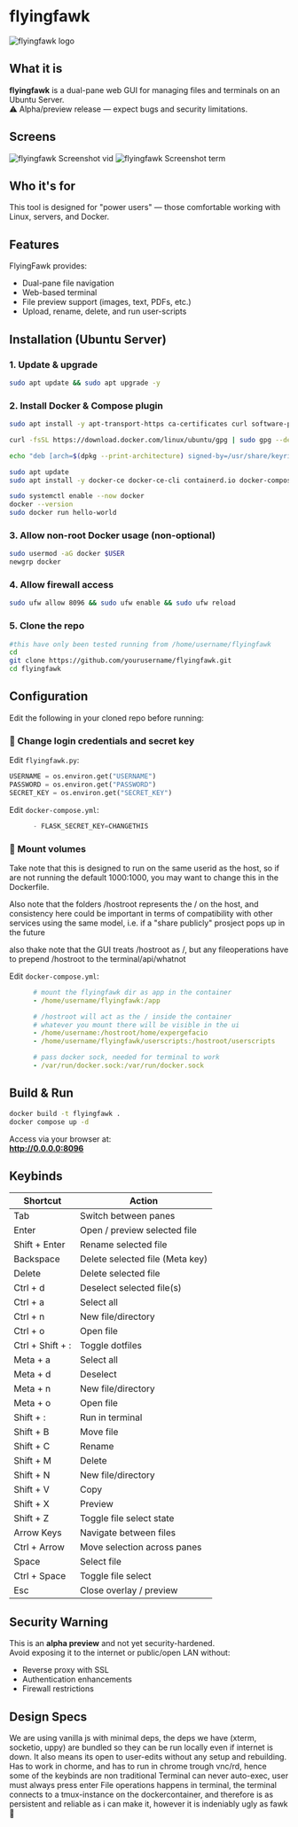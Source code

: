 # flyingfawk

![flyingfawk logo](https://raw.githubusercontent.com/expergefacio/flyingfawk/refs/heads/main/static/flyingfawk.jpeg)

## What it is

**flyingfawk** is a dual-pane web GUI for managing files and terminals on an Ubuntu Server.  
⚠️ Alpha/preview release — expect bugs and security limitations.



## Screens

![flyingfawk Screenshot vid](https://raw.githubusercontent.com/expergefacio/flyingfawk/refs/heads/main/screens/vid.jpeg)
![flyingfawk Screenshot term](https://raw.githubusercontent.com/expergefacio/flyingfawk/refs/heads/main/screens/term.jpeg)

## Who it's for

This tool is designed for "power users" — those comfortable working with Linux, servers, and Docker.



## Features

FlyingFawk provides:
- Dual-pane file navigation
- Web-based terminal
- File preview support (images, text, PDFs, etc.)
- Upload, rename, delete, and run user-scripts



## Installation (Ubuntu Server)

### 1. Update & upgrade
```bash
sudo apt update && sudo apt upgrade -y
```

### 2. Install Docker & Compose plugin
```bash
sudo apt install -y apt-transport-https ca-certificates curl software-properties-common

curl -fsSL https://download.docker.com/linux/ubuntu/gpg | sudo gpg --dearmor -o /usr/share/keyrings/docker-archive-keyring.gpg

echo "deb [arch=$(dpkg --print-architecture) signed-by=/usr/share/keyrings/docker-archive-keyring.gpg] https://download.docker.com/linux/ubuntu $(lsb_release -cs) stable" | sudo tee /etc/apt/sources.list.d/docker.list > /dev/null

sudo apt update
sudo apt install -y docker-ce docker-ce-cli containerd.io docker-compose-plugin

sudo systemctl enable --now docker
docker --version
sudo docker run hello-world
```

### 3. Allow non-root Docker usage (non-optional)
```bash
sudo usermod -aG docker $USER
newgrp docker
```

### 4. Allow firewall access
```bash
sudo ufw allow 8096 && sudo ufw enable && sudo ufw reload
```

### 5. Clone the repo
```bash
#this have only been tested running from /home/username/flyingfawk
cd
git clone https://github.com/yourusername/flyingfawk.git
cd flyingfawk
```



## Configuration

Edit the following in your cloned repo before running:

### 🔐 Change login credentials and secret key

Edit `flyingfawk.py`:
```python
USERNAME = os.environ.get("USERNAME")
PASSWORD = os.environ.get("PASSWORD")
SECRET_KEY = os.environ.get("SECRET_KEY")
```
Edit `docker-compose.yml`:
```python
      - FLASK_SECRET_KEY=CHANGETHIS
```

### 📁 Mount volumes
Take note that this is designed to run on the same userid as the host, so if are not running the default 1000:1000, you may want to change this in the Dockerfile.

Also note that the folders /hostroot represents the / on the host, and consistency here could be important in terms of compatibility with other services using the same model, i.e. if a "share publicly" prosject pops up in the future

also thake note that the GUI treats /hostroot as /, but any fileoperations have to prepend /hostroot to the terminal/api/whatnot

Edit `docker-compose.yml`:
```yaml
      # mount the flyingfawk dir as app in the container
      - /home/username/flyingfawk:/app

      # /hostroot will act as the / inside the container
      # whatever you mount there will be visible in the ui
      - /home/username:/hostroot/home/expergefacio
      - /home/username/flyingfawk/userscripts:/hostroot/userscripts

      # pass docker sock, needed for terminal to work
      - /var/run/docker.sock:/var/run/docker.sock
```


## Build & Run

```bash
docker build -t flyingfawk .
docker compose up -d
```

Access via your browser at:  
**http://0.0.0.0:8096**



## Keybinds

| Shortcut         | Action                          |
|------------------|---------------------------------|
| Tab              | Switch between panes            |
| Enter            | Open / preview selected file    |
| Shift + Enter    | Rename selected file            |
| Backspace        | Delete selected file (Meta key) |
| Delete           | Delete selected file            |
| Ctrl + d         | Deselect selected file(s)       |
| Ctrl + a         | Select all                      |
| Ctrl + n         | New file/directory              |
| Ctrl + o         | Open file                       |
| Ctrl + Shift + : | Toggle dotfiles                 |
| Meta + a         | Select all                      |
| Meta + d         | Deselect                        |
| Meta + n         | New file/directory              |
| Meta + o         | Open file                       |
| Shift + :        | Run in terminal                 |
| Shift + B        | Move file                       |
| Shift + C        | Rename                          |
| Shift + M        | Delete                          |
| Shift + N        | New file/directory              |
| Shift + V        | Copy                            |
| Shift + X        | Preview                         |
| Shift + Z        | Toggle file select state        |
| Arrow Keys       | Navigate between files          |
| Ctrl + Arrow     | Move selection across panes     |
| Space            | Select file                     |
| Ctrl + Space     | Toggle file select              |
| Esc              | Close overlay / preview         |




## Security Warning

This is an **alpha preview** and not yet security-hardened.  
Avoid exposing it to the internet or public/open LAN without:
- Reverse proxy with SSL
- Authentication enhancements
- Firewall restrictions



## Design Specs

We are using vanilla js with minimal deps, the deps we have (xterm, socketio, uppy) are bundled so they can be run locally even if internet is down. It also means its open to user-edits without any setup and rebuilding.
Has to work in chorme, and has to run in chrome trough vnc/rd, hence some of the keybinds are non traditional
Terminal can never auto-exec, user must always press enter
File operations happens in terminal, the terminal connects to a tmux-instance on the dockercontainer, and therefore is as persistent and reliable as i can make it, however it is indeniably ugly as fawk🤣
